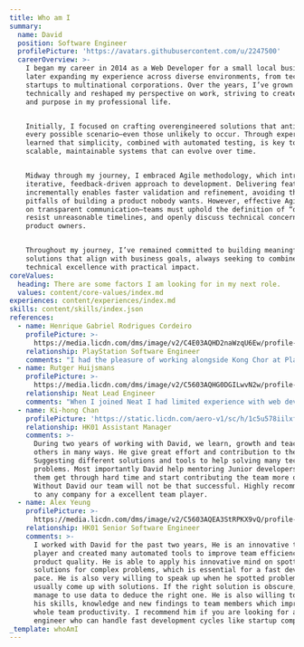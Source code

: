```yaml
---
title: Who am I
summary:
  name: David
  position: Software Engineer
  profilePicture: 'https://avatars.githubusercontent.com/u/2247500'
  careerOverview: >-
    I began my career in 2014 as a Web Developer for a small local business,
    later expanding my experience across diverse environments, from tech
    startups to multinational corporations. Over the years, I’ve grown
    technically and reshaped my perspective on work, striving to create balance
    and purpose in my professional life.


    Initially, I focused on crafting overengineered solutions that anticipated
    every possible scenario—even those unlikely to occur. Through experience, I
    learned that simplicity, combined with automated testing, is key to creating
    scalable, maintainable systems that can evolve over time.


    Midway through my journey, I embraced Agile methodology, which introduced an
    iterative, feedback-driven approach to development. Delivering features
    incrementally enables faster validation and refinement, avoiding the
    pitfalls of building a product nobody wants. However, effective Agile relies
    on transparent communication—teams must uphold the definition of “done,”
    resist unreasonable timelines, and openly discuss technical concerns with
    product owners.


    Throughout my journey, I’ve remained committed to building meaningful
    solutions that align with business goals, always seeking to combine
    technical excellence with practical impact.
coreValues:
  heading: There are some factors I am looking for in my next role.
  values: content/core-values/index.md
experiences: content/experiences/index.md
skills: content/skills/index.json
references:
  - name: Henrique Gabriel Rodrigues Cordeiro
    profilePicture: >-
      https://media.licdn.com/dms/image/v2/C4E03AQHD2naWzqU6Ew/profile-displayphoto-shrink_100_100/profile-displayphoto-shrink_100_100/0/1653468506377?e=1740009600&v=beta&t=dQiD6aCdT0aSzfaZO9o62hcdPLwtzyOPo7oz9yj3UoE
    relationship: PlayStation Software Engineer
    comments: "I had the pleasure of working alongside Kong Chor at PlayStation, and I can con\0dently say that he is one of the most talented and dependable professionals I’ve had the privilege to collaborate with. Kong brings an exceptional combination of technical expertise, problem-solving skills, and a team-\0rst attitude to everything he does. His pro\0ciency in JS/TS stacks and his ability to quickly grasp the nuances of complex systems made him an indispensable asset to our team. Beyond his technical skills, Kong stands out for his collaborative and supportive nature. He’s always willing to lend a hand, share insights, or help other team members. I highly recommend Kong to any team or organization looking for a skilled and dedicated software engineer. He will undoubtedly make a lasting impact wherever he goes."
  - name: Rutger Huijsmans
    profilePicture: >-
      https://media.licdn.com/dms/image/v2/C5603AQHG0DGILwvN2w/profile-displayphoto-shrink_100_100/profile-displayphoto-shrink_100_100/0/1635254895654?e=1740009600&v=beta&t=qbnSH9amhvJLrwWK_A8vj5MLZr10uHGZCJ4fPU5pd6g
    relationship: Neat Lead Engineer
    comments: "When I joined Neat I had limited experience with web development and JavaScript. Luckily, I had Chor on my team! Chor is extremely experienced in JS development and he's a very patient person. Despite the pandemic he made the effort to commute to o\0ce everyday to teach me the ins and outs of Neat's system face to face. He truly enabled the team to excel technically. He inspired us to use the best technologies for the job and explained them when needed. I hope to work together with Chor again in the future."
  - name: Ki-hong Chan
    profilePicture: 'https://static.licdn.com/aero-v1/sc/h/1c5u578iilxfi4m4dvc4q810q'
    relationship: HK01 Assistant Manager
    comments: >-
      During two years of working with David, we learn, growth and teaching each
      others in many ways. He give great effort and contribution to the team.
      Suggesting different solutions and tools to help solving many technical
      problems. Most importantly David help mentoring Junior developers. To help
      them get through hard time and start contributing the team more quickly.
      Without David our team will not be that successful. Highly recommend him
      to any company for a excellent team player.
  - name: Alex Yeung
    profilePicture: >-
      https://media.licdn.com/dms/image/v2/C5603AQEA3StRPKX9vQ/profile-displayphoto-shrink_100_100/profile-displayphoto-shrink_100_100/0/1636115228873?e=1741219200&v=beta&t=EbPfh0smErG-ib-tL4fHcuB8p_fBOgsMv0dKL7MoeW8
    relationship: HK01 Senior Software Engineer
    comments: >-
      I worked with David for the past two years, He is an innovative team
      player and created many automated tools to improve team efficiency and
      product quality. He is able to apply his innovative mind on spotting quick
      solutions for complex problems, which is essential for a fast development
      pace. He is also very willing to speak up when he spotted problems and
      usually come up with solutions. If the right solution is obscure, he could
      manage to use data to deduce the right one. He is also willing to share
      his skills, knowledge and new findings to team members which improve the
      whole team productivity. I recommend him if you are looking for an
      engineer who can handle fast development cycles like startup company.
_template: whoAmI
---
```


